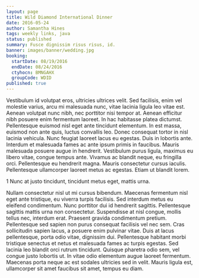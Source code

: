 ```yaml
---
layout: page
title: Wild Diamond International Dinner
date: 2016-05-24
author: Samantha Hines
tags: weekly links, java
status: published
summary: Fusce dignissim risus risus, id.
banner: images/banner/wedding.jpg
booking:
  startDate: 08/19/2016
  endDate: 08/24/2016
  ctyhocn: BMNGAHX
  groupCode: WDID
published: true
---
```

Vestibulum id volutpat eros, ultricies ultrices velit. Sed facilisis, enim vel molestie varius, arcu mi malesuada nunc, vitae lacinia ligula leo vitae est. Aenean volutpat nunc nibh, nec porttitor nisi tempor at. Aenean efficitur nibh posuere enim fermentum laoreet. In hac habitasse platea dictumst. Pellentesque euismod nisl eget ante tincidunt elementum. In est massa, euismod non ante quis, luctus convallis leo. Donec consequat tortor in nisl lacinia vehicula. Nunc feugiat laoreet lacus eu egestas. Duis in lobortis ante.
Interdum et malesuada fames ac ante ipsum primis in faucibus. Mauris malesuada posuere augue in hendrerit. Vestibulum purus ligula, maximus eu libero vitae, congue tempus ante. Vivamus ac blandit neque, eu fringilla orci. Pellentesque eu hendrerit magna. Mauris consectetur cursus iaculis. Pellentesque ullamcorper laoreet metus ac egestas. Etiam ut blandit lorem.

1 Nunc at justo tincidunt, tincidunt metus eget, mattis urna.

Nullam consectetur nisl ut mi cursus bibendum. Maecenas fermentum nisl eget ante tristique, eu viverra turpis facilisis. Sed interdum metus eu eleifend condimentum. Nunc porttitor dui id hendrerit sagittis. Pellentesque sagittis mattis urna non consectetur. Suspendisse at nisl congue, mollis tellus nec, interdum erat. Praesent gravida condimentum pretium. Pellentesque sed sapien non purus consequat facilisis vel nec sem. Cras sollicitudin sapien lacus, a posuere enim pulvinar vitae.
Duis at lacus pellentesque, porta odio vitae, dignissim dui. Pellentesque habitant morbi tristique senectus et netus et malesuada fames ac turpis egestas. Sed lacinia leo blandit orci rutrum tincidunt. Quisque pharetra odio sem, vel congue justo lobortis ut. In vitae odio elementum augue laoreet fermentum. Maecenas porta neque ac est sodales ultricies sed in velit. Mauris ligula est, ullamcorper sit amet faucibus sit amet, tempus eu diam.
